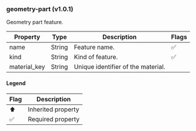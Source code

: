 ### geometry-part (v1.0.1)
Geometry part feature.

| Property | Type | Description | Flags |
|---|---|---|---|
| name | String | Feature name. | ✅ |
| kind | String | Kind of feature. | ✅ |
| material_key | String | Unique identifier of the material. |  |


#### Legend

| Flag | Description |
| --- | --- |
| ⬆️ | Inherited property |
| ✅ | Required property |

